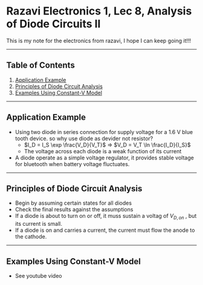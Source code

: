 # Razavi Electronics 1, Lec 8, Analysis of Diode Circuits II

This is my note for the electronics from razavi, I hope I can keep going it!!!

---

## Table of Contents

1. [Application Example](#application-example)
2. [Principles of Diode Circuit Analysis](#principles-of-diode-circuit-analysis)
3. [Examples Using Constant-V Model](#examples-using-constant-v-model)


---
## Application Example
+ Using two diode in series connection for supply voltage for a 1.6 V blue tooth device. so why use diode as devider not resistor?
    + $I_D = I_S \exp \frac{V_D}{V_T}$ => $V_D = V_T \ln \frac{I_D}{I_S}$
    * The voltage across each diode is a weak function of its current
+ A diode operate as a simple voltage regulator, it provides stable voltage for bluetooth when battery voltage fluctuates.

---
## Principles of Diode Circuit Analysis
+ Begin by assuming certain states for all diodes 
+ Check the final results against the assumptions
+ If a diode is about to turn on or off, it muss sustain a voltag of $V_{D, on}$ , but its current is small.
+ If a diode is on and carries a current, the current must flow the anode to the cathode. 

---
## Examples Using Constant-V Model
+ See youtube video



